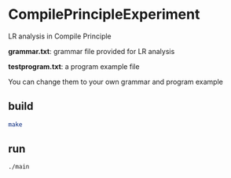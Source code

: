# CompilePrincipleExperiment
LR analysis in Compile Principle 

**grammar.txt**: grammar file provided for LR analysis

**testprogram.txt**: a program example file

You can change them to your own grammar and program example
## build
```bash
make
```
## run
```bash
./main
```
 
